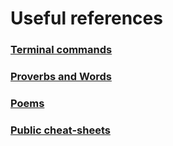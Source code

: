 # Useful references

### [Terminal commands](https://github.com/inbravo/cheatsheets/blob/master/terminal.md)

### [Proverbs and Words](https://github.com/inbravo/cheatsheets/blob/master/proverb.md)

### [Poems](https://github.com/inbravo/cheatsheets/blob/master/poems.md)

### [Public cheat-sheets](http://www.cheat-sheets.org)
